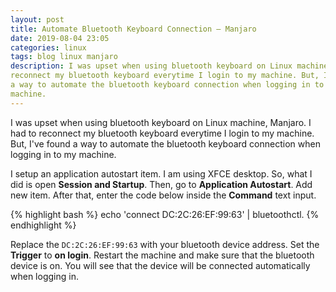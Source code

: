 ```yaml
---
layout: post
title: Automate Bluetooth Keyboard Connection — Manjaro
date: 2019-08-04 23:05
categories: linux
tags: blog linux manjaro
description: I was upset when using bluetooth keyboard on Linux machine, Manjaro. I had to
reconnect my bluetooth keyboard everytime I login to my machine. But, I've found
a way to automate the bluetooth keyboard connection when logging in to my
machine.
---
```


I was upset when using bluetooth keyboard on Linux machine, Manjaro. I had to
reconnect my bluetooth keyboard everytime I login to my machine. But, I've found
a way to automate the bluetooth keyboard connection when logging in to my
machine.

I setup an application autostart item. I am using XFCE desktop. So, what I did
is open **Session and Startup**. Then, go to **Application Autostart**. Add
new item. After that, enter the code below inside the **Command** text input.

{% highlight bash %}
echo 'connect DC:2C:26:EF:99:63' | bluetoothctl.
{% endhighlight %}

Replace the `DC:2C:26:EF:99:63` with your bluetooth device address. Set the
**Trigger** to **on login**. Restart the
machine and make sure that the bluetooth device is on. You will see that the
device will be connected automatically when logging in.
